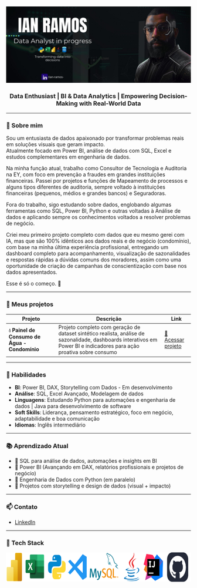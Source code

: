 <!-- Título grande com imagem (como no exemplo) -->
<p align="center">
  <img src="assets/Banner-github.jpg" alt="Banner Ian Ramos" />
</p>

<h3 align="center"> Data Enthusiast | BI & Data Analytics | Empowering Decision-Making with Real-World Data</h3>

---

### 👋 Sobre mim
Sou um entusiasta de dados apaixonado por transformar problemas reais em soluções visuais que geram impacto.  
Atualmente focado em Power BI, análise de dados com SQL, Excel e estudos complementares em engenharia de dados.

Na minha função atual, trabalho como Consultor de Tecnologia e Auditoria na EY, com foco em prevenção a fraudes em grandes instituições financeiras. Passei por projetos e funções de Mapeamento de processos e alguns tipos diferentes de auditoria, sempre voltado à instituições financeiras (pequenos, médios e grandes bancos) e Seguradoras.

Fora do trabalho, sigo estudando sobre dados, englobando algumas ferramentas como SQL, Power BI, Python e outras voltadas à Análise de dados e aplicando sempre os conhecimentos voltados a resolver problemas de negócio.

Criei meu primeiro projeto completo com dados que eu mesmo gerei com IA, mas que são 100% idênticos aos dados reais e de negócio (condomínio), com base na minha última experiência profissional, entregando um dashboard completo para acompanhamento, visualização de sazonalidades e respostas rápidas a dúvidas comuns dos moradores, assim como uma oportunidade de criação de campanhas de conscientização com base nos dados apresentados.

Esse é só o começo. 🚀

---

### 💼 Meus projetos

| Projeto | Descrição | Link |
|--------|-----------|------|
| **💧 Painel de Consumo de Água - Condomínio** | Projeto completo com geração de dataset sintético realista, análise de sazonalidade, dashboards interativos em Power BI e indicadores para ação proativa sobre consumo | [🔗 Acessar projeto](https://github.com/ianramos/consumo-agua-condominio) |

---

### 🧠 Habilidades

- **BI**: Power BI, DAX, Storytelling com Dados  - Em desenvolvimento
- **Análise**: SQL, Excel Avançado, Modelagem de dados  
- **Linguagens**: Estudando Python para automações e engenharia de dados | Java para desenvolvimento de software  
- **Soft Skills**: Liderança, pensamento estratégico, foco em negócio, adaptabilidade e boa comunicação
- **Idiomas**: Inglês intermediário

---

### 📚 Aprendizado Atual

- 🔸 SQL para análise de dados, automações e insights em BI
- 🔸 Power BI (Avançando em DAX, relatórios profissionais e projetos de negócio)
- 🔸 Engenharia de Dados com Python (em paralelo)
- 🔸 Projetos com storytelling e design de dados (visual + impacto)

---

### 📫 Contato
- [LinkedIn](https://linkedin.com/in/ian-ramos-) 

---

### 🧰 Tech Stack

<p align="center">
  <img src="assets/stack-tech-ianramos.png" alt="Tech Stack" height="80"/>
</p>
